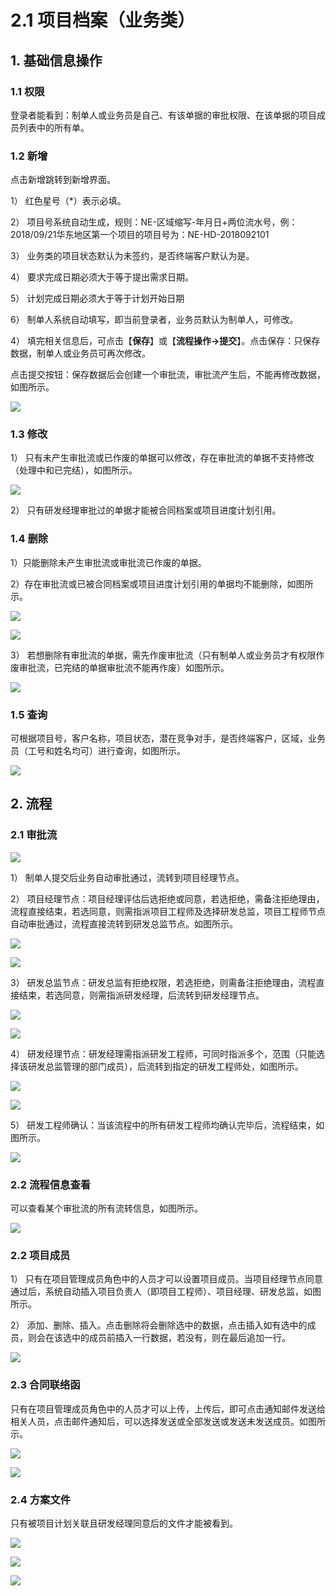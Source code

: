 # 2.1 项目档案（业务类）

## 1. 基础信息操作

### 1.1  权限

登录者能看到：制单人或业务员是自己、有该单据的审批权限、在该单据的项目成员列表中的所有单。

### 1.2   新增

点击新增跳转到新增界面。

1） 红色星号（\*）表示必填。

2） 项目号系统自动生成，规则：NE-区域缩写-年月日+两位流水号，例：2018/09/21华东地区第一个项目的项目号为：NE-HD-2018092101

3） 业务类的项目状态默认为未签约，是否终端客户默认为是。

4） 要求完成日期必须大于等于提出需求日期。

5） 计划完成日期必须大于等于计划开始日期

6） 制单人系统自动填写，即当前登录者，业务员默认为制单人，可修改。

4）  填完相关信息后，可点击【**保存**】或【**流程操作-&gt;提交**】。点击保存：只保存数据，制单人或业务员可再次修改。

点击提交按钮：保存数据后会创建一个审批流，审批流产生后，不能再修改数据，如图所示。

![](../.gitbook/assets/image%20%2891%29.png)

### 1.3   修改

1） 只有未产生审批流或已作废的单据可以修改，存在审批流的单据不支持修改（处理中和已完结），如图所示。

![](../.gitbook/assets/image%20%2881%29.png)

2）只有研发经理审批过的单据才能被合同档案或项目进度计划引用。

### 1.4 删除

1）只能删除未产生审批流或审批流已作废的单据。

2）存在审批流或已被合同档案或项目进度计划引用的单据均不能删除，如图所示。

![](../.gitbook/assets/image%20%2815%29.png)

![](../.gitbook/assets/image%20%2811%29.png)

3）若想删除有审批流的单据，需先作废审批流（只有制单人或业务员才有权限作废审批流，已完结的单据审批流不能再作废）如图所示。

![](../.gitbook/assets/image%20%2843%29.png)

### 1.5   查询

可根据项目号，客户名称，项目状态，潜在竞争对手，是否终端客户，区域，业务员（工号和姓名均可）进行查询，如图所示。

![](../.gitbook/assets/image%20%2823%29.png)

## 2. 流程

### 2.1  审批流

![](../.gitbook/assets/image%20%286%29.png)



1）  制单人提交后业务自动审批通过，流转到项目经理节点。 

2） 项目经理节点：项目经理评估后选拒绝或同意，若选拒绝，需备注拒绝理由，流程直接结束，若选同意，则需指派项目工程师及选择研发总监，项目工程师节点自动审批通过，流程直接流转到研发总监节点。如图所示。

![](../.gitbook/assets/image%20%283%29.png)

![](../.gitbook/assets/image%20%2849%29.png)

3）  研发总监节点：研发总监有拒绝权限，若选拒绝，则需备注拒绝理由，流程直接结束，若选同意，则需指派研发经理，后流转到研发经理节点。

![](../.gitbook/assets/image%20%281%29.png)

![](../.gitbook/assets/image%20%2884%29.png)

4）  研发经理节点：研发经理需指派研发工程师，可同时指派多个，范围（只能选择该研发总监管理的部门成员），后流转到指定的研发工程师处，如图所示。

![](../.gitbook/assets/image%20%2842%29.png)

![](../.gitbook/assets/image%20%28101%29.png)

5） 研发工程师确认：当该流程中的所有研发工程师均确认完毕后，流程结束，如图所示。

![](../.gitbook/assets/image%20%2863%29.png)

### 2.2 流程信息查看

可以查看某个审批流的所有流转信息，如图所示。

![](../.gitbook/assets/image%20%2847%29.png)

### 2.2   项目成员

1） 只有在项目管理成员角色中的人员才可以设置项目成员。当项目经理节点同意通过后，系统自动插入项目负责人（即项目工程师）、项目经理、研发总监，如图所示。

2） 添加、删除、插入。点击删除将会删除选中的数据，点击插入如有选中的成员，则会在该选中的成员前插入一行数据，若没有，则在最后追加一行。

![](../.gitbook/assets/image%20%2873%29.png)



### 2.3   合同联络函

只有在项目管理成员角色中的人员才可以上传，上传后，即可点击通知邮件发送给相关人员，点击邮件通知后，可以选择发送或全部发送或发送未发送成员。如图所示。

![](../.gitbook/assets/image%20%2886%29.png)

![](../.gitbook/assets/image%20%2889%29.png)

### 2.4  方案文件

只有被项目计划关联且研发经理同意后的文件才能被看到。

![](../.gitbook/assets/image%20%2895%29.png)

![](../.gitbook/assets/image%20%2852%29.png)

![](../.gitbook/assets/image%20%2893%29.png)



